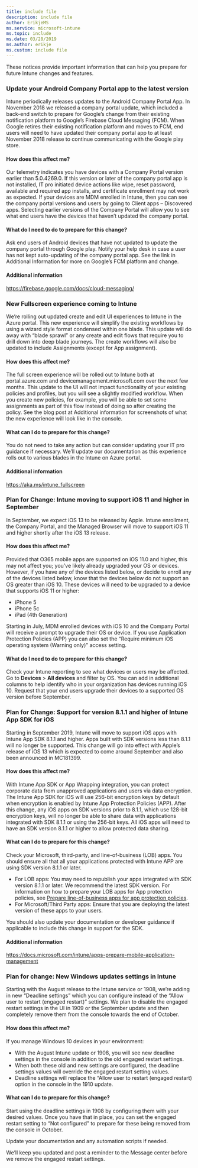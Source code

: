```yaml
---
title: include file
description: include file
author: ErikjeMS  
ms.service: microsoft-intune
ms.topic: include
ms.date: 03/28/2019
ms.author: erikje
ms.custom: include file
---
```


These notices provide important information that can help you prepare for future Intune changes and features. 

### Update your Android Company Portal app to the latest version <!--4536963-->
Intune periodically releases updates to the Android Company Portal App. In November 2018 we released a company portal update, which included a back-end switch to prepare for Google’s change from their existing notification platform to Google’s Firebase Cloud Messaging (FCM). When Google retires their existing notification platform and moves to FCM, end users will need to have updated their company portal app to at least November 2018 release to continue communicating with the Google play store.

#### How does this affect me?
Our telemetry indicates you have devices with a Company Portal version earlier than 5.0.4269.0. If this version or later of the company portal app is not installed, IT pro initiated device actions like wipe, reset password, available and required app installs, and certificate enrollment may not work as expected. If your devices are MDM enrolled in Intune, then you can see the company portal versions and users by going to Client apps – Discovered apps. Selecting earlier versions of the Company Portal will allow you to see what end users have the devices that haven’t updated the company portal.

#### What do I need to do to prepare for this change?
Ask end users of Android devices that have not updated to update the company portal through Google play. Notify your help desk in case a user has not kept auto-updating of the company portal app. See the link in Additional Information for more on Google’s FCM platform and change.

#### Additional information
https://firebase.google.com/docs/cloud-messaging/

### New Fullscreen experience coming to Intune <!--4593669-->
We’re rolling out updated create and edit UI experiences to Intune in the Azure portal. This new experience will simplify the existing workflows by using a wizard style format condensed within one blade. This update will do away with “blade sprawl” or any create and edit flows that require you to drill down into deep blade journeys. The create workflows will also be updated to include Assignments (except for App assignment).

#### How does this affect me?
The full screen experience will be rolled out to Intune both at portal.azure.com and devicemanagement.microsoft.com over the next few months. This update to the UI will not impact functionality of your existing policies and profiles, but you will see a slightly modified workflow. When you create new policies, for example, you will be able to set some assignments as part of this flow instead of doing so after creating the policy. See the blog post at Additional information for screenshots of what the new experience will look like in the console.

#### What can I do to prepare for this change?
You do not need to take any action but can consider updating your IT pro guidance if necessary. We’ll update our documentation as this experience rolls out to various blades in the Intune on Azure portal.

#### Additional information 
https://aka.ms/intune_fullscreen

### Plan for Change: Intune moving to support iOS 11 and higher in September <!-- 4665342-->
In September, we expect iOS 13 to be released by Apple. Intune enrollment, the Company Portal, and the Managed Browser will move to support iOS 11 and higher shortly after the iOS 13 release.

#### How does this affect me?
Provided that O365 mobile apps are supported on iOS 11.0 and higher, this may not affect you; you’ve likely already upgraded your OS or devices. However, if you have any of the devices listed below, or decide to enroll any of the devices listed below, know that the devices below do not support an OS greater than iOS 10. These devices will need to be upgraded to a device that supports iOS 11 or higher:

- iPhone 5
- iPhone 5c
- iPad (4th Generation)

Starting in July, MDM enrolled devices with iOS 10 and the Company Portal will receive a prompt to upgrade their OS or device. If you use Application Protection Policies (APP) you can also set the “Require minimum iOS operating system (Warning only)” access setting.

#### What do I need to do to prepare for this change?
Check your Intune reporting to see what devices or users may be affected. Go to **Devices** > **All devices** and filter by OS. You can add in additional columns to help identify who in your organization has devices running iOS 10. Request that your end users upgrade their devices to a supported OS version before September.

### Plan for Change: Support for version 8.1.1 and higher of Intune App SDK for iOS <!-- 3586942-->
Starting in September 2019, Intune will move to support iOS apps with Intune App SDK 8.1.1 and higher. Apps built with SDK versions less than 8.1.1 will no longer be supported. This change will go into effect with Apple’s release of iOS 13 which is expected to come around September and also been announced in MC181399.

#### How does this affect me?
With Intune App SDK or App Wrapping integration, you can protect corporate data from unapproved applications and users via data encryption. The Intune App SDK for iOS will use 256-bit encryption keys by default when encryption is enabled by Intune App Protection Policies (APP). After this change, any iOS apps on SDK versions prior to 8.1.1, which use 128-bit encryption keys, will no longer be able to share data with applications integrated with SDK 8.1.1 or using the 256-bit keys. All iOS apps will need to have an SDK version 8.1.1 or higher to allow protected data sharing.

#### What can I do to prepare for this change?
Check your Microsoft, third-party, and line-of-business (LOB) apps. You should ensure all that all your applications protected with Intune APP are using SDK version 8.1.1 or later.

- For LOB apps: You may need to republish your apps integrated with SDK version 8.1.1 or later. We recommend the latest SDK version. For information on how to prepare your LOB apps for App protection policies, see [Prepare line-of-business apps for app protection policies](../apps-prepare-mobile-application-management.md).
- For Microsoft/Third Party apps: Ensure that you are deploying the latest version of these apps to your users.

You should also update your documentation or developer guidance if applicable to include this change in support for the SDK.

#### Additional information
https://docs.microsoft.com/intune/apps-prepare-mobile-application-management

### Plan for change: New Windows updates settings in Intune <!-- 4464404 -->
Starting with the August release to the Intune service or 1908, we’re adding in new “Deadline settings” which you can configure instead of the “Allow user to restart (engaged restart)” settings. We plan to disable the engaged restart settings in the UI in 1909 or the September update and then completely remove them from the console towards the end of October. 

#### How does this affect me?
If you manage Windows 10 devices in your environment: 
- With the August Intune update or 1908, you will see new deadline settings in the console in addition to the old engaged restart settings.
- When both these old and new settings are configured, the deadline settings values will override the engaged restart setting values.
- Deadline settings will replace the “Allow user to restart (engaged restart) option in the console in the 1910 update.

#### What can I do to prepare for this change?
Start using the deadline settings in 1908 by configuring them with your desired values. Once you have that in place, you can set the engaged restart setting to “Not configured” to prepare for these being removed from the console in October.

Update your documentation and any automation scripts if needed. 

We’ll keep you updated and post a reminder to the Message center before we remove the engaged restart settings.

